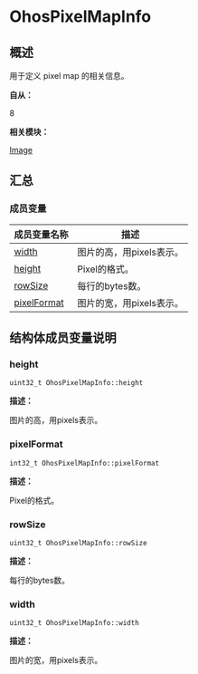 # OhosPixelMapInfo


## 概述

用于定义 pixel map 的相关信息。

**自从：**

8

**相关模块：**

[Image](image.md)


## 汇总


### 成员变量

  | 成员变量名称 | 描述 | 
| -------- | -------- |
| [width](#width) | 图片的高，用pixels表示。 | 
| [height](#height) | Pixel的格式。 | 
| [rowSize](#rowsize) | 每行的bytes数。 | 
| [pixelFormat](#pixelformat) | 图片的宽，用pixels表示。 | 


## 结构体成员变量说明


### height

  
```
uint32_t OhosPixelMapInfo::height
```

**描述：**

图片的高，用pixels表示。


### pixelFormat

  
```
int32_t OhosPixelMapInfo::pixelFormat
```

**描述：**

Pixel的格式。


### rowSize

  
```
uint32_t OhosPixelMapInfo::rowSize
```

**描述：**

每行的bytes数。


### width

  
```
uint32_t OhosPixelMapInfo::width
```

**描述：**

图片的宽，用pixels表示。
